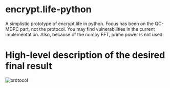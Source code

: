 # encrypt.life-python
A simplistic prototype of encrypt.life in python. Focus has been on the QC-MDPC part, not the protocol. You may find vulnerabilities in the current implementation. Also, because of the numpy FFT, prime power is not used.

# High-level description of the desired final result
![protocol](https://raw.githubusercontent.com/grocid/encrypt.life-python/master/proto.png)
